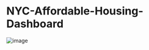 # NYC-Affordable-Housing-Dashboard
![image](https://github.com/user-attachments/assets/bd02950c-9612-4d82-b4ee-50068ab70782)
